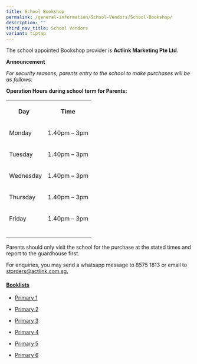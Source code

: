 ```yaml
---
title: School Bookshop
permalink: /general-information/School-Vendors/School-Bookshop/
description: ""
third_nav_title: School Vendors
variant: tiptap
---
```

<p>The school appointed Bookshop provider is&nbsp;<strong>Actlink Marketing Pte Ltd</strong>.</p>
<p><strong>Announcement</strong>
</p>
<p><em>For security reasons, parents entry to the school to make purchases will be as follows:</em>
</p>
<p><strong>Operation Hours during school term for Parents:&nbsp; </strong>&nbsp;&nbsp;</p>
<table style="minWidth: 50px">
<colgroup>
<col>
<col>
</colgroup>
<tbody>
<tr>
<th rowspan="1" colspan="1">
<p><strong>Day</strong> &nbsp;</p>
</th>
<th rowspan="1" colspan="1">
<p><strong>Time</strong>
</p>
</th>
</tr>
<tr>
<td rowspan="1" colspan="1">
<p>Monday</p>
</td>
<td rowspan="1" colspan="1">
<p>1.40pm – 3pm</p>
</td>
</tr>
<tr>
<td rowspan="1" colspan="1">
<p>Tuesday &nbsp;</p>
</td>
<td rowspan="1" colspan="1">
<p>1.40pm – 3pm</p>
</td>
</tr>
<tr>
<td rowspan="1" colspan="1">
<p>Wednesday</p>
</td>
<td rowspan="1" colspan="1">
<p>1.40pm – 3pm</p>
</td>
</tr>
<tr>
<td rowspan="1" colspan="1">
<p>Thursday</p>
</td>
<td rowspan="1" colspan="1">
<p>1.40pm – 3pm</p>
</td>
</tr>
<tr>
<td rowspan="1" colspan="1">
<p>Friday</p>
</td>
<td rowspan="1" colspan="1">
<p>1.40pm – 3pm</p>
</td>
</tr>
<tr>
<td rowspan="1" colspan="1">
<p></p>
</td>
<td rowspan="1" colspan="1">
<p></p>
</td>
</tr>
</tbody>
</table>
<p>Parents should only visit the school for the purchase at the stated times
and report to the guardhouse first.</p>
<p>For enquiries, you may send a whatsapp message to 8575 1813 or email to
<a href="mailto:storders@actlink.com.sg" rel="noopener noreferrer nofollow" target="_blank">storders@actlink.com.sg.</a>
</p>
<h4><strong><u>Booklists</u></strong></h4>
<ul data-tight="true" class="tight">
<li>
<p><a href="/files/School Bookshop/P1_Booklist.pdf" rel="noopener nofollow" target="_blank">Primary 1</a>
</p>
</li>
<li>
<p><a href="/files/School Bookshop/P2_Booklist.pdf" rel="noopener nofollow" target="_blank">Primary 2</a>
</p>
</li>
<li>
<p><a href="/files/School Bookshop/P3_Booklist.pdf" rel="noopener nofollow" target="_blank">Primary 3</a>
</p>
</li>
<li>
<p><a href="/files/School Bookshop/P4_Booklist.pdf" rel="noopener nofollow" target="_blank">Primary 4</a>
</p>
</li>
<li>
<p><a href="/files/School Bookshop/P5_Booklist.pdf" rel="noopener nofollow" target="_blank">Primary 5</a>
</p>
</li>
<li>
<p><a href="/files/School Bookshop/P6_Booklist.pdf" rel="noopener nofollow" target="_blank">Primary 6</a>
</p>
</li>
</ul>
<p></p>
<p></p>